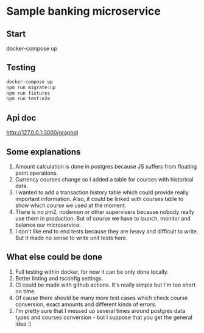 # Sample banking microservice

## Start
docker-compose up

## Testing
```bash
docker-compose up
npm run migrate:up
npm run fixtures
npm run test:e2e
```
## Api doc
http://127.0.0.1:3000/graphql

## Some explanations
1. Amount calculation is done in postgres because JS suffers from floating point operations.
2. Currency courses change so I added a table for courses with historical data.
3. I wanted to add a transaction history table which could provide really important information. Also, it could be linked with courses table to show which course we used at the moment.
4. There is no pm2, nodemon or other supervisers because nobody really use them in production. But of course we have to launch, monitor and balance our microservice.
5. I don't like end to end tests because they are heavy and difficult to write. But it made no sense to write unit tests here.

## What else could be done
1. Full testing within docker, for now it can be only done locally.
2. Better linting and tsconfig settings.
3. CI could be made with github actions. It's really simple but I'm too short on time.
4. Of cause there should be many more test cases which check course conversion, exact amounts and different kinds of errors.
5. I'm pretty sure that I messed up several times around postgres data types and courses conversion - but I suppose that you get the general idea :)
